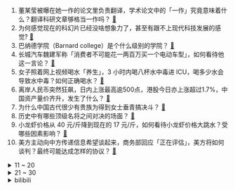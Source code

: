1. 董某莹被曝在她一作的论文里负责翻译，学术论文中的「一作」究竟意味着什么？翻译科研文章够格当一作吗？ [:link:](https://www.zhihu.com/question/1901664680163898289)
2. 为何感觉现在的科幻片已经没啥想象力了，甚至有跟不上现代科技发展的感觉? [:link:](https://www.zhihu.com/question/597280945)
3. 巴纳德学院（Barnard college）是个什么级别的学院？ [:link:](https://www.zhihu.com/question/1900833245593047090)
4. 长城汽车魏建军称「消费者不可能花一两百万买一个电动车型」，如何看待他这一言论？ [:link:](https://www.zhihu.com/question/1901528443679639497)
5. 女子照着网上视频喝水「养生」，3 小时内喝八杯水中毒进 ICU，喝多少水会导致水中毒？如何正确喝水？ [:link:](https://www.zhihu.com/question/1900954093507278637)
6. 离岸人民币突然狂飙，日内上涨最高逾500点，港股今日亦上涨超过1.7%，中国资产量价齐升，发生了什么？ [:link:](https://www.zhihu.com/question/1901723303523125104)
7. 为什么中国古代很少有贵族为得到女士垂青搞决斗？ [:link:](https://www.zhihu.com/question/11858157948)
8. 历史中有哪些顶级名将之间对决的场面？ [:link:](https://www.zhihu.com/question/654585178)
9. 小龙虾价格从 40 元/斤降到现在的 17 元/斤，如何看待小龙虾价格大跳水？受哪些因素影响？ [:link:](https://www.zhihu.com/question/1900983268733584209)
10. 美方主动向中方传递信息希望谈起来，商务部回应「正在评估」，美方将如何谈判？最终可能达成怎样的协议？ [:link:](https://www.zhihu.com/question/1901553333975611340)
<details>
<summary>11 ~ 20</summary>

11. 男子提前 20 天退订 1900 元海景房，被扣一半手续费，这合理吗？酒店是否有权扣手续费？有何标准？ [:link:](https://www.zhihu.com/question/1899920689122731417)
12. 印度宣布即日起对所有巴基斯坦航班关闭领空，这背后的动机是什么？ [:link:](https://www.zhihu.com/question/1901576688212637405)
13. NBA的淘汰率有多高? [:link:](https://www.zhihu.com/question/346734639)
14. 为什么苹果官网明明比第三方平台贵，还有人会选择官网？ [:link:](https://www.zhihu.com/question/518666609)
15. 如何看待R星正式宣布《GTA6》将延期至2026年发售？ [:link:](https://www.zhihu.com/question/1901722808595232086)
16. 福州鼓楼区一交叉路口发生交通事故，致 2 人死亡多人受伤，具体情况如何？ [:link:](https://www.zhihu.com/question/1901751205400680166)
17. 冒顿明明可以杀了刘邦灭了汉朝，最终为什么放弃了呢？ [:link:](https://www.zhihu.com/question/12718510124)
18. 如何看待宇树科技于4月28日发布的《宇树G1第一次长跑训练》？ [:link:](https://www.zhihu.com/question/1900516004011943389)
19. 2025 五一档新片电影总票房突破 3 亿，如何评价这一成绩？你看好哪部电影能获得好成绩？ [:link:](https://www.zhihu.com/question/1901037574505591060)
20. 南宁动物园网红猩猩「丢那猩」闯祸，扔石头砸伤游客，动物园应承担哪些责任？受伤游客能获得赔偿吗？ [:link:](https://www.zhihu.com/question/1901408051401029548)
</details>
<details>
<summary>21 ~ 30</summary>

21. 5 月 1 日现货黄金价格大幅下跌，失守 3240 美元关口，这一趋势透露了什么？ [:link:](https://www.zhihu.com/question/1901293299689587325)
22. OpenAI 宣布将为 ChatGPT 增加购物功能，有哪些亮点？会对电商平台带来什么影响？ [:link:](https://www.zhihu.com/question/1900490898711748711)
23. 如何评价凤凰传奇成员曾毅主演电影《苍茫的天涯是我的爱》？ [:link:](https://www.zhihu.com/question/1898014896995664278)
24. 古人没有健身房，他们靠什么练就好身材？ [:link:](https://www.zhihu.com/question/1889312332393453353)
25. 人类可探索的数学会不会因为证明长过人类脑容量而穷尽？ [:link:](https://www.zhihu.com/question/361571271)
26. 还记得《英雄联盟》里你第一次让对手血条瞬间消失的英雄是什么吗？ [:link:](https://www.zhihu.com/question/581519880)
27. 如何看待老詹称“东契奇交易后我和里夫斯要改变打法来适配他这充满挑战”的言论？ [:link:](https://www.zhihu.com/question/1901349630429602792)
28. 如果把洗地机放大10万倍，用来收集月壤，全收集完要多长时间？ [:link:](https://www.zhihu.com/question/14977635914)
29. 如果以「古人的干饭神器」为主题办一场展览，你会选择哪些展品？为什么? [:link:](https://www.zhihu.com/question/1895445335381356752)
30. 假如世界历史是一部网文，放在另一个时间线的起点，能够获得万订甚至进入月票前十吗？ [:link:](https://www.zhihu.com/question/1900606631454184958)
</details><details>
<summary>bilibili</summary>

</details>